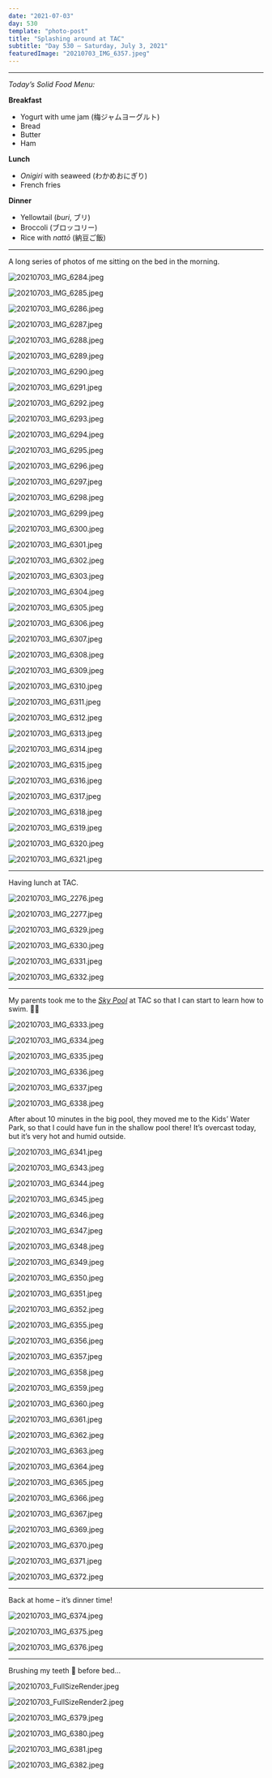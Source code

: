 ```yaml
---
date: "2021-07-03"
day: 530
template: "photo-post"
title: "Splashing around at TAC"
subtitle: "Day 530 – Saturday, July 3, 2021"
featuredImage: "20210703_IMG_6357.jpeg"
---
```


<hr />

_Today’s Solid Food Menu:_

**Breakfast**

- Yogurt with ume jam (梅ジャムヨーグルト)
- Bread
- Butter
- Ham

**Lunch**

- _Onigiri_ with seaweed (わかめおにぎり)
- French fries

**Dinner**

- Yellowtail (_buri_, ブリ)
- Broccoli (ブロッコリー)
- Rice with _nattō_ (納豆ご飯)

<hr />

A long series of photos of me sitting on the bed in the morning.

![20210703_IMG_6284.jpeg](20210703_IMG_6284.jpeg)

![20210703_IMG_6285.jpeg](20210703_IMG_6285.jpeg)

![20210703_IMG_6286.jpeg](20210703_IMG_6286.jpeg)

![20210703_IMG_6287.jpeg](20210703_IMG_6287.jpeg)

![20210703_IMG_6288.jpeg](20210703_IMG_6288.jpeg)

![20210703_IMG_6289.jpeg](20210703_IMG_6289.jpeg)

![20210703_IMG_6290.jpeg](20210703_IMG_6290.jpeg)

![20210703_IMG_6291.jpeg](20210703_IMG_6291.jpeg)

![20210703_IMG_6292.jpeg](20210703_IMG_6292.jpeg)

![20210703_IMG_6293.jpeg](20210703_IMG_6293.jpeg)

![20210703_IMG_6294.jpeg](20210703_IMG_6294.jpeg)

![20210703_IMG_6295.jpeg](20210703_IMG_6295.jpeg)

![20210703_IMG_6296.jpeg](20210703_IMG_6296.jpeg)

![20210703_IMG_6297.jpeg](20210703_IMG_6297.jpeg)

![20210703_IMG_6298.jpeg](20210703_IMG_6298.jpeg)

![20210703_IMG_6299.jpeg](20210703_IMG_6299.jpeg)

![20210703_IMG_6300.jpeg](20210703_IMG_6300.jpeg)

![20210703_IMG_6301.jpeg](20210703_IMG_6301.jpeg)

![20210703_IMG_6302.jpeg](20210703_IMG_6302.jpeg)

![20210703_IMG_6303.jpeg](20210703_IMG_6303.jpeg)

![20210703_IMG_6304.jpeg](20210703_IMG_6304.jpeg)

![20210703_IMG_6305.jpeg](20210703_IMG_6305.jpeg)

![20210703_IMG_6306.jpeg](20210703_IMG_6306.jpeg)

![20210703_IMG_6307.jpeg](20210703_IMG_6307.jpeg)

![20210703_IMG_6308.jpeg](20210703_IMG_6308.jpeg)

![20210703_IMG_6309.jpeg](20210703_IMG_6309.jpeg)

![20210703_IMG_6310.jpeg](20210703_IMG_6310.jpeg)

![20210703_IMG_6311.jpeg](20210703_IMG_6311.jpeg)

![20210703_IMG_6312.jpeg](20210703_IMG_6312.jpeg)

![20210703_IMG_6313.jpeg](20210703_IMG_6313.jpeg)

![20210703_IMG_6314.jpeg](20210703_IMG_6314.jpeg)

![20210703_IMG_6315.jpeg](20210703_IMG_6315.jpeg)

![20210703_IMG_6316.jpeg](20210703_IMG_6316.jpeg)

![20210703_IMG_6317.jpeg](20210703_IMG_6317.jpeg)

![20210703_IMG_6318.jpeg](20210703_IMG_6318.jpeg)

![20210703_IMG_6319.jpeg](20210703_IMG_6319.jpeg)

![20210703_IMG_6320.jpeg](20210703_IMG_6320.jpeg)

![20210703_IMG_6321.jpeg](20210703_IMG_6321.jpeg)

<hr />

Having lunch at TAC.

![20210703_IMG_2276.jpeg](20210703_IMG_2276.jpeg)

![20210703_IMG_2277.jpeg](20210703_IMG_2277.jpeg)

![20210703_IMG_6329.jpeg](20210703_IMG_6329.jpeg)

![20210703_IMG_6330.jpeg](20210703_IMG_6330.jpeg)

![20210703_IMG_6331.jpeg](20210703_IMG_6331.jpeg)

![20210703_IMG_6332.jpeg](20210703_IMG_6332.jpeg)

<hr />

My parents took me to the _<a href="https://www.tokyoamericanclub.org/index.php/en/aquatics">Sky Pool</a>_ at TAC so that I can start to learn how to swim. 🏊‍♂️

![20210703_IMG_6333.jpeg](20210703_IMG_6333.jpeg)

![20210703_IMG_6334.jpeg](20210703_IMG_6334.jpeg)

![20210703_IMG_6335.jpeg](20210703_IMG_6335.jpeg)

![20210703_IMG_6336.jpeg](20210703_IMG_6336.jpeg)

![20210703_IMG_6337.jpeg](20210703_IMG_6337.jpeg)

![20210703_IMG_6338.jpeg](20210703_IMG_6338.jpeg)

After about 10 minutes in the big pool, they moved me to the Kids’ Water Park, so that I could have fun in the shallow pool there! It’s overcast today, but it’s very hot and humid outside.

![20210703_IMG_6341.jpeg](20210703_IMG_6341.jpeg)

![20210703_IMG_6343.jpeg](20210703_IMG_6343.jpeg)

![20210703_IMG_6344.jpeg](20210703_IMG_6344.jpeg)

![20210703_IMG_6345.jpeg](20210703_IMG_6345.jpeg)

![20210703_IMG_6346.jpeg](20210703_IMG_6346.jpeg)

![20210703_IMG_6347.jpeg](20210703_IMG_6347.jpeg)

![20210703_IMG_6348.jpeg](20210703_IMG_6348.jpeg)

![20210703_IMG_6349.jpeg](20210703_IMG_6349.jpeg)

![20210703_IMG_6350.jpeg](20210703_IMG_6350.jpeg)

![20210703_IMG_6351.jpeg](20210703_IMG_6351.jpeg)

![20210703_IMG_6352.jpeg](20210703_IMG_6352.jpeg)

![20210703_IMG_6355.jpeg](20210703_IMG_6355.jpeg)

![20210703_IMG_6356.jpeg](20210703_IMG_6356.jpeg)

![20210703_IMG_6357.jpeg](20210703_IMG_6357.jpeg)

![20210703_IMG_6358.jpeg](20210703_IMG_6358.jpeg)

![20210703_IMG_6359.jpeg](20210703_IMG_6359.jpeg)

![20210703_IMG_6360.jpeg](20210703_IMG_6360.jpeg)

![20210703_IMG_6361.jpeg](20210703_IMG_6361.jpeg)

![20210703_IMG_6362.jpeg](20210703_IMG_6362.jpeg)

![20210703_IMG_6363.jpeg](20210703_IMG_6363.jpeg)

![20210703_IMG_6364.jpeg](20210703_IMG_6364.jpeg)

![20210703_IMG_6365.jpeg](20210703_IMG_6365.jpeg)

![20210703_IMG_6366.jpeg](20210703_IMG_6366.jpeg)

![20210703_IMG_6367.jpeg](20210703_IMG_6367.jpeg)

![20210703_IMG_6369.jpeg](20210703_IMG_6369.jpeg)

![20210703_IMG_6370.jpeg](20210703_IMG_6370.jpeg)

![20210703_IMG_6371.jpeg](20210703_IMG_6371.jpeg)

![20210703_IMG_6372.jpeg](20210703_IMG_6372.jpeg)

<hr />

Back at home – it’s dinner time!

![20210703_IMG_6374.jpeg](20210703_IMG_6374.jpeg)

![20210703_IMG_6375.jpeg](20210703_IMG_6375.jpeg)

![20210703_IMG_6376.jpeg](20210703_IMG_6376.jpeg)

<hr />

Brushing my teeth 🦷 before bed…

![20210703_FullSizeRender.jpeg](20210703_FullSizeRender.jpeg)

![20210703_FullSizeRender2.jpeg](20210703_FullSizeRender2.jpeg)

![20210703_IMG_6379.jpeg](20210703_IMG_6379.jpeg)

![20210703_IMG_6380.jpeg](20210703_IMG_6380.jpeg)

![20210703_IMG_6381.jpeg](20210703_IMG_6381.jpeg)

![20210703_IMG_6382.jpeg](20210703_IMG_6382.jpeg)
